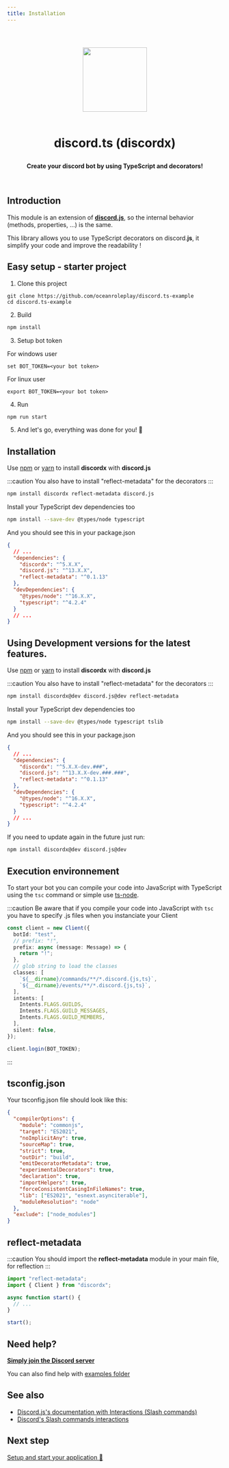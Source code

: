 ```yaml
---
title: Installation
---
```


#

<p align="center">
  <br/>
  <img src="https://i.imgur.com/kSLOEIF.png" width="150px" />
  <br/>
  <br/>
  <h1 align="center">
    <p  align="center">
      discord.ts (discordx)
    </p>
  </h1>
  <p align="center">
    <b>
      Create your discord bot by using TypeScript and decorators!
    </b>
  </p>
  <br/>
</p>

## Introduction

This module is an extension of **[discord.js](https://discord.js.org)**, so the internal behavior (methods, properties, ...) is the same.

This library allows you to use TypeScript decorators on discord.**js**, it simplify your code and improve the readability !

## Easy setup - starter project

1. Clone this project

```
git clone https://github.com/oceanroleplay/discord.ts-example
cd discord.ts-example
```

2. Build

```bash npm2yarn
npm install
```

3. Setup bot token

For windows user

```
set BOT_TOKEN=<your bot token>
```

For linux user

```
export BOT_TOKEN=<your bot token>
```

4. Run

```bash npm2yarn
npm run start
```

5. And let's go, everything was done for you! 🚀

## Installation

Use [npm](https://www.npmjs.com/package/discordx) or [yarn](https://yarnpkg.com/package/discordx) to install **discordx** with **discord.js**

:::caution
You also have to install "reflect-metadata" for the decorators
:::

```bash npm2yarn
npm install discordx reflect-metadata discord.js
```

Install your TypeScript dev dependencies too

```bash npm2yarn
npm install --save-dev @types/node typescript
```

And you should see this in your package.json

```json
{
  // ...
  "dependencies": {
    "discordx": "^5.X.X",
    "discord.js": "^13.X.X",
    "reflect-metadata": "^0.1.13"
  },
  "devDependencies": {
    "@types/node": "^16.X.X",
    "typescript": "^4.2.4"
  }
  // ...
}
```

## Using Development versions for the latest features.

Use [npm](https://www.npmjs.com/package/discordx) or [yarn](https://yarnpkg.com/package/discordx) to install **discordx** with **discord.js**

:::caution
You also have to install "reflect-metadata" for the decorators
:::

```bash npm2yarn
npm install discordx@dev discord.js@dev reflect-metadata
```

Install your TypeScript dev dependencies too

```bash npm2yarn
npm install --save-dev @types/node typescript tslib
```

And you should see this in your package.json

```json
{
  // ...
  "dependencies": {
    "discordx": "^5.X.X-dev.###",
    "discord.js": "^13.X.X-dev.###.###",
    "reflect-metadata": "^0.1.13"
  },
  "devDependencies": {
    "@types/node": "^16.X.X",
    "typescript": "^4.2.4"
  }
  // ...
}
```

If you need to update again in the future just run:

```bash npm2yarn
npm install discordx@dev discord.js@dev
```

## Execution environnement

To start your bot you can compile your code into JavaScript with TypeScript using the `tsc` command or simple use [ts-node](https://www.npmjs.com/package/ts-node).

:::caution
Be aware that if you compile your code into JavaScript with `tsc` you have to specify .js files when you instanciate your Client

```ts
const client = new Client({
  botId: "test",
  // prefix: "!",
  prefix: async (message: Message) => {
    return "!";
  },
  // glob string to load the classes
  classes: [
    `${__dirname}/commands/**/*.discord.{js,ts}`,
    `${__dirname}/events/**/*.discord.{js,ts}`,
  ],
  intents: [
    Intents.FLAGS.GUILDS,
    Intents.FLAGS.GUILD_MESSAGES,
    Intents.FLAGS.GUILD_MEMBERS,
  ],
  silent: false,
});

client.login(BOT_TOKEN);
```

:::

## tsconfig.json

Your tsconfig.json file should look like this:

```json
{
  "compilerOptions": {
    "module": "commonjs",
    "target": "ES2021",
    "noImplicitAny": true,
    "sourceMap": true,
    "strict": true,
    "outDir": "build",
    "emitDecoratorMetadata": true,
    "experimentalDecorators": true,
    "declaration": true,
    "importHelpers": true,
    "forceConsistentCasingInFileNames": true,
    "lib": ["ES2021", "esnext.asynciterable"],
    "moduleResolution": "node"
  },
  "exclude": ["node_modules"]
}
```

## reflect-metadata

:::caution
You should import the **reflect-metadata** module in your main file, for reflection
:::

```ts
import "reflect-metadata";
import { Client } from "discordx";

async function start() {
  // ...
}

start();
```

## Need help?

**[Simply join the Discord server](https://discord.gg/VDjwu8E)**

You can also find help with [examples folder](https://github.com/oceanroleplay/discord.ts/tree/main/examples)

## See also

- [Discord.js's documentation with Interactions (Slash commands)](https://discord.js.org/#/docs/main/master/general/welcome)
- [Discord's Slash commands interactions](https://discord.com/developers/docs/interactions/slash-commands)

## Next step

[Setup and start your application 🚀](/docs/general/client)

